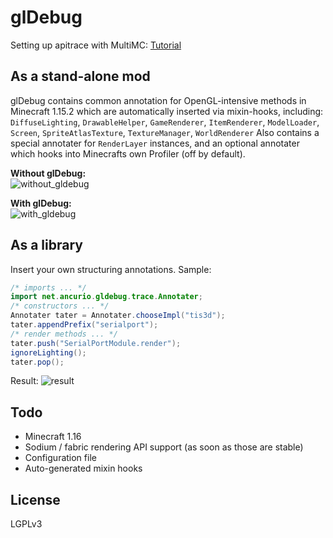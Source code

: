 # glDebug
Setting up apitrace with MultiMC: [Tutorial](https://gist.github.com/Sturmlilie/69d6c4d2dce9d648cd706093c95ba195)
## As a stand-alone mod
glDebug contains common annotation for OpenGL-intensive methods in Minecraft 1.15.2 which are automatically inserted via mixin-hooks, including:  
`DiffuseLighting`, `DrawableHelper`, `GameRenderer`, `ItemRenderer`, `ModelLoader`, `Screen`, `SpriteAtlasTexture`, `TextureManager`, `WorldRenderer`
Also contains a special annotater for `RenderLayer` instances, and an optional annotater which hooks into Minecrafts own Profiler (off by default).

**Without glDebug:**  
![without_gldebug](https://imgur.com/0ctOB9K.png)

**With glDebug:**  
![with_gldebug](https://imgur.com/4pxNePM.png)
## As a library
Insert your own structuring annotations. Sample:
```java
/* imports ... */
import net.ancurio.gldebug.trace.Annotater;
/* constructors ... */
Annotater tater = Annotater.chooseImpl("tis3d");
tater.appendPrefix("serialport");
/* render methods ... */
tater.push("SerialPortModule.render");
ignoreLighting();
tater.pop();
```
Result:
![result](https://imgur.com/v3LMhCC.png)

## Todo
* Minecraft 1.16
* Sodium / fabric rendering API support (as soon as those are stable)
* Configuration file
* Auto-generated mixin hooks

## License
LGPLv3
